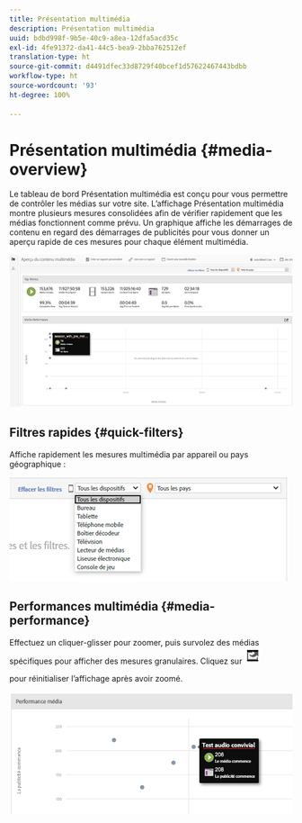 ```yaml
---
title: Présentation multimédia
description: Présentation multimédia
uuid: bdbd998f-9b5e-40c9-a8ea-12dfa5acd35c
exl-id: 4fe91372-da41-44c5-bea9-2bba762512ef
translation-type: ht
source-git-commit: d4491dfec33d8729f40bcef1d57622467443bdbb
workflow-type: ht
source-wordcount: '93'
ht-degree: 100%

---
```


# Présentation multimédia {#media-overview}

Le tableau de bord Présentation multimédia est conçu pour vous permettre de contrôler les médias sur votre site. L’affichage Présentation multimédia montre plusieurs mesures consolidées afin de vérifier rapidement que les médias fonctionnent comme prévu. Un graphique affiche les démarrages de contenu en regard des démarrages de publicités pour vous donner un aperçu rapide de ces mesures pour chaque élément multimédia.

![](assets/media_overview.png)

<!--
![](assets/media_overview.png){width="672px"} 
-->

## Filtres rapides {#quick-filters}

Affiche rapidement les mesures multimédia par appareil ou pays géographique :

![](assets/video-overview-report-filters.png)

<!--
![](assets/video-overview-report-filters.png){width="400px"}
-->

## Performances multimédia {#media-performance}

Effectuez un cliquer-glisser pour zoomer, puis survolez des médias spécifiques pour afficher des mesures granulaires. Cliquez sur  ![](assets/video-overview-report-revert.png)

pour réinitialiser l’affichage après avoir zoomé.

![](assets/media_overview_zoom.png)

<!--
![](assets/media_overview_zoom.png){width="400px"}
-->
